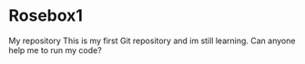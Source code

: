 # Rosebox1
My repository
This is my first Git repository and im still learning.
Can anyone help me to run my code? 
